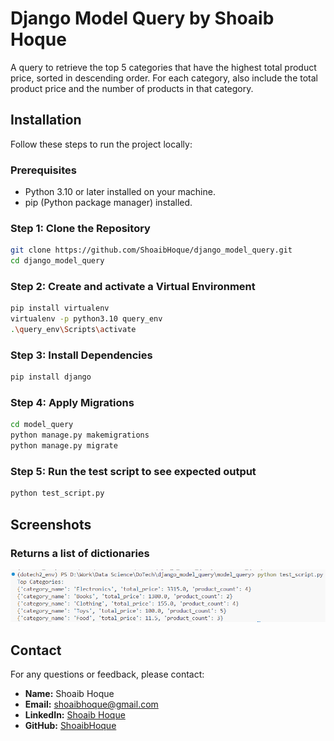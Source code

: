 # Django Model Query by Shoaib Hoque

A query to retrieve the top 5 categories that have the highest total product price, sorted in
descending order. For each category, also include the total product price and the number of products
in that category.

## Installation
Follow these steps to run the project locally:

### Prerequisites
- Python 3.10 or later installed on your machine.
- pip (Python package manager) installed.

### Step 1: Clone the Repository
```bash
git clone https://github.com/ShoaibHoque/django_model_query.git
cd django_model_query
```
### Step 2: Create and activate a Virtual Environment
```bash
pip install virtualenv
virtualenv -p python3.10 query_env
.\query_env\Scripts\activate
```
### Step 3: Install Dependencies
```bash
pip install django
```
### Step 4: Apply Migrations
```bash
cd model_query
python manage.py makemigrations
python manage.py migrate
```
### Step 5: Run the test script to see expected output
```bash
python test_script.py
```
## Screenshots
### Returns a list of dictionaries
<img src = "screenshots/query_output.png" alt="Upload Page" width = "600">

## Contact
For any questions or feedback, please contact:

- **Name:** Shoaib Hoque
- **Email:** shoaibhoque@gmail.com
- **LinkedIn:** [Shoaib Hoque](https://www.linkedin.com/in/shoaib-hoque-2bb20314b/)
- **GitHub:** [ShoaibHoque](https://github.com/ShoaibHoque)
